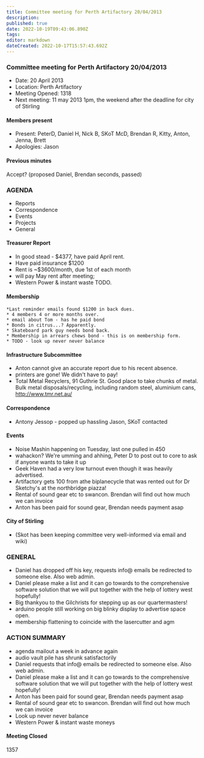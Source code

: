 ```yaml
---
title: Committee meeting for Perth Artifactory 20/04/2013
description: 
published: true
date: 2022-10-19T09:43:06.890Z
tags: 
editor: markdown
dateCreated: 2022-10-17T15:57:43.692Z
---
```


### Committee meeting for Perth Artifactory 20/04/2013

-   Date: 20 April 2013
-   Location: Perth Artifactory
-   Meeting Opened: 1318
-   Next meeting: 11 may 2013 1pm, the weekend after the deadline for city of Stirling

#### Members present

-   Present: PeterD, Daniel H, Nick B, SKoT McD, Brendan R, Kitty, Anton, Jenna, Brett
-   Apologies: Jason

#### Previous minutes

Accept? (proposed Daniel, Brendan seconds, passed)

### AGENDA

-   Reports
-   Correspondence
-   Events
-   Projects
-   General

#### Treasurer Report

-   In good stead - \$4377, have paid April rent.
-   Have paid insurance \$1200
-   Rent is \~\$3600/month, due 1st of each month
-   will pay May rent after meeting;
-   Western Power & instant waste TODO.

#### Membership

    *Last reminder emails found $1200 in back dues.
    * 4 members 4 or more months over.
    * email about Tom - has he paid bond
    * Bonds in citrus...? Apparently.
    * Skateboard park guy needs bond back.
    * Membership in arrears chews bond - this is on membership form. 
    * TODO - look up never never balance

#### Infrastructure Subcommittee

-   Anton cannot give an accurate report due to his recent absence.
-   printers are gone! We didn't have to pay!
-   Total Metal Recyclers, 91 Guthrie St. Good place to take chunks of metal. Bulk metal disposals/recycling, including random steel, aluminium cans, <http://www.tmr.net.au/>

#### Correspondence

-   Antony Jessop - popped up hassling Jason, SKoT contacted

#### Events

-   Noise Mashin happening on Tuesday, last one pulled in 450
-   wahackon? We're umming and ahhing, Peter D to post out to core to ask if anyone wants to take it up
-   Geek Haven had a very low turnout even though it was heavily advertised.
-   Artifactory gets 100 from athe biplanecycle that was rented out for Dr Sketchy's at the northbridge piazza!
-   Rental of sound gear etc to swancon. Brendan will find out how much we can invoice
-   Anton has been paid for sound gear, Brendan needs payment asap

#### City of Stirling

-   (Skot has been keeping committee very well-informed via email and wiki)

### GENERAL

-   Daniel has dropped off his key, requests info@ emails be redirected to someone else. Also web admin.
-   Daniel please make a list and it can go towards to the comprehensive software solution that we will put together with the help of lottery west hopefully!
-   Big thankyou to the Gilchrists for stepping up as our quartermasters!
-   arduino people still working on big blinky display to advertise space open.
-   membership flattening to coincide with the lasercutter and agm

### ACTION SUMMARY

-   agenda mailout a week in advance again
-   audio vault pile has shrunk satisfactorily
-   Daniel requests that info@ emails be redirected to someone else. Also web admin.
-   Daniel please make a list and it can go towards to the comprehensive software solution that we will put together with the help of lottery west hopefully!
-   Anton has been paid for sound gear, Brendan needs payment asap
-   Rental of sound gear etc to swancon. Brendan will find out how much we can invoice
-   Look up never never balance
-   Western Power & instant waste moneys

#### Meeting Closed

1357
